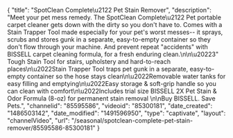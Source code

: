 {
    "title": "SpotClean Complete\u2122 Pet Stain Remover",
    "description": "Meet your pet mess remedy. The SpotClean Complete\u2122 Pet portable carpet cleaner gets down with the dirty so you don't have to. Comes with a Stain Trapper Tool made especially for your pet's worst messes-- it sprays, scrubs and stores gunk in a separate, easy-to-empty container so they don't flow through your machine. And prevent repeat \"accidents\" with BISSELL carpet cleaning formula, for a fresh enduring clean.\n\n\u20223\" Tough Stain Tool for stairs, upholstery and hard-to-reach places\n\u2022Stain Trapper Tool traps pet gunk in a separate, easy-to-empty container so the hose stays clean\n\u2022Removable water tanks for easy filling and emptying\n\u2022Easy storage & soft-grip handle so you can clean with comfort\n\u2022Includes trial size BISSELL 2X Pet Stain & Odor Formula (8-oz) for permanent stain removal \n\nBuy BISSELL. Save Pets.",
    "channelid": "85595586",
    "videoid": "85300181",
    "date_created": "1486503142",
    "date_modified": "1491596950",
    "type": "captivate",
    "layout": "channelVideo",
    "url": "\/seasonal\/spotclean-complete-pet-stain-remover\/85595586-85300181"
}